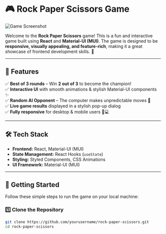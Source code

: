 # 🎮 Rock Paper Scissors Game

![Game Screenshot](./screenshots/game-ui.png)


Welcome to the **Rock Paper Scissors** game! This is a fun and interactive game built using **React** and **Material-UI (MUI)**. The game is designed to be **responsive, visually appealing, and feature-rich**, making it a great showcase of frontend development skills. 🚀  

---

## 🌟 Features  
✅ **Best of 3 rounds** – Win **2 out of 3** to become the champion!  
✅ **Interactive UI** with smooth animations & stylish Material-UI components ✨  
✅ **Random AI Opponent** – The computer makes unpredictable moves 🤖  
✅ **Live game results** displayed in a stylish pop-up dialog  
✅ **Fully responsive** for desktop & mobile users 📱💻  

---

## 🛠 Tech Stack  
- **Frontend:** React, Material-UI (MUI)  
- **State Management:** React Hooks (`useState`)  
- **Styling:** Styled Components, CSS Animations  
- **UI Framework:** Material-UI (MUI)  

---

## 🚀 Getting Started  

Follow these simple steps to run the game on your local machine:

### **1️⃣ Clone the Repository**  
```bash
git clone https://github.com/yourusername/rock-paper-scissors.git
cd rock-paper-scissors


